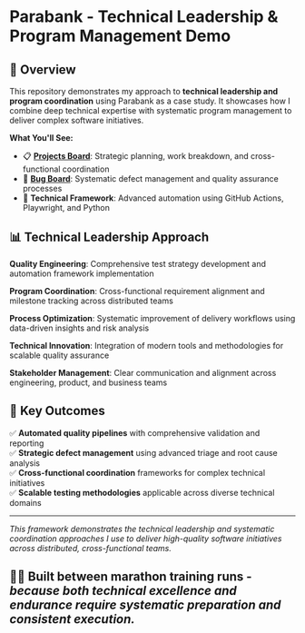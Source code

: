 # Parabank - Technical Leadership & Program Management Demo

## 🎯 **Overview**

This repository demonstrates my approach to **technical leadership and program coordination** using Parabank as a case study. It showcases how I combine deep technical expertise with systematic program management to deliver complex software initiatives.

**What You'll See:**
- 📋 **[Projects Board](https://github.com/users/jkpmitchell/projects/4)**: Strategic planning, work breakdown, and cross-functional coordination
- 🐛 **[Bug Board](https://github.com/users/jkpmitchell/projects/9)**: Systematic defect management and quality assurance processes
- 🔧 **Technical Framework**: Advanced automation using GitHub Actions, Playwright, and Python

## 📊 **Technical Leadership Approach**

**Quality Engineering**: Comprehensive test strategy development and automation framework implementation

**Program Coordination**: Cross-functional requirement alignment and milestone tracking across distributed teams

**Process Optimization**: Systematic improvement of delivery workflows using data-driven insights and risk analysis

**Technical Innovation**: Integration of modern tools and methodologies for scalable quality assurance

**Stakeholder Management**: Clear communication and alignment across engineering, product, and business teams

## 🚀 **Key Outcomes**

✅ **Automated quality pipelines** with comprehensive validation and reporting  
✅ **Strategic defect management** using advanced triage and root cause analysis  
✅ **Cross-functional coordination** frameworks for complex technical initiatives  
✅ **Scalable testing methodologies** applicable across diverse technical domains  

---

*This framework demonstrates the technical leadership and systematic coordination approaches I use to deliver high-quality software initiatives across distributed, cross-functional teams.*

## 🏃‍♂️ **Built between marathon training runs** - *because both technical excellence and endurance require systematic preparation and consistent execution.*